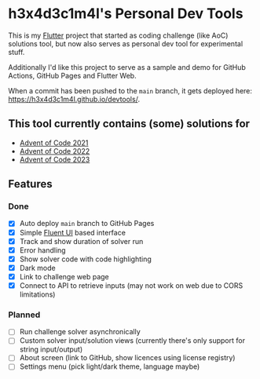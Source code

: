 # h3x4d3c1m4l's Personal Dev Tools

This is my [Flutter](https://flutter.dev/) project that started as coding challenge (like AoC) solutions tool, but now also serves as personal dev tool for experimental stuff.

Additionally I'd like this project to serve as a sample and demo for GitHub Actions, GitHub Pages and Flutter Web.

When a commit has been pushed to the `main` branch, it gets deployed here: <https://h3x4d3c1m4l.github.io/devtools/>.

## This tool currently contains (some) solutions for

- [Advent of Code 2021](https://adventofcode.com/2021)
- [Advent of Code 2022](https://adventofcode.com/2022)
- [Advent of Code 2023](https://adventofcode.com/2023)

## Features

### Done

- [x] Auto deploy `main` branch to GitHub Pages
- [x] Simple [Fluent UI](https://pub.dev/packages/fluent_ui) based interface
- [X] Track and show duration of solver run
- [X] Error handling
- [X] Show solver code with code highlighting
- [X] Dark mode
- [X] Link to challenge web page
- [X] Connect to API to retrieve inputs (may not work on web due to CORS limitations)

### Planned

- [ ] Run challenge solver asynchronically
- [ ] Custom solver input/solution views (currently there's only support for string input/output)
- [ ] About screen (link to GitHub, show licences using license registry)
- [ ] Settings menu (pick light/dark theme, language maybe)
